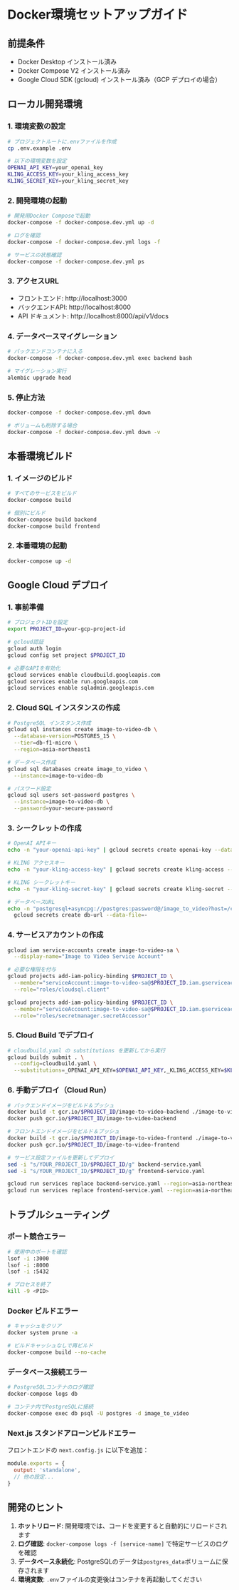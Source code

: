 # Docker環境セットアップガイド

## 前提条件
- Docker Desktop インストール済み
- Docker Compose V2 インストール済み
- Google Cloud SDK (gcloud) インストール済み（GCP デプロイの場合）

## ローカル開発環境

### 1. 環境変数の設定
```bash
# プロジェクトルートに.envファイルを作成
cp .env.example .env

# 以下の環境変数を設定
OPENAI_API_KEY=your_openai_key
KLING_ACCESS_KEY=your_kling_access_key
KLING_SECRET_KEY=your_kling_secret_key
```

### 2. 開発環境の起動
```bash
# 開発用Docker Composeで起動
docker-compose -f docker-compose.dev.yml up -d

# ログを確認
docker-compose -f docker-compose.dev.yml logs -f

# サービスの状態確認
docker-compose -f docker-compose.dev.yml ps
```

### 3. アクセスURL
- フロントエンド: http://localhost:3000
- バックエンドAPI: http://localhost:8000
- API ドキュメント: http://localhost:8000/api/v1/docs

### 4. データベースマイグレーション
```bash
# バックエンドコンテナに入る
docker-compose -f docker-compose.dev.yml exec backend bash

# マイグレーション実行
alembic upgrade head
```

### 5. 停止方法
```bash
docker-compose -f docker-compose.dev.yml down

# ボリュームも削除する場合
docker-compose -f docker-compose.dev.yml down -v
```

## 本番環境ビルド

### 1. イメージのビルド
```bash
# すべてのサービスをビルド
docker-compose build

# 個別にビルド
docker-compose build backend
docker-compose build frontend
```

### 2. 本番環境の起動
```bash
docker-compose up -d
```

## Google Cloud デプロイ

### 1. 事前準備
```bash
# プロジェクトIDを設定
export PROJECT_ID=your-gcp-project-id

# gcloud認証
gcloud auth login
gcloud config set project $PROJECT_ID

# 必要なAPIを有効化
gcloud services enable cloudbuild.googleapis.com
gcloud services enable run.googleapis.com
gcloud services enable sqladmin.googleapis.com
```

### 2. Cloud SQL インスタンスの作成
```bash
# PostgreSQL インスタンス作成
gcloud sql instances create image-to-video-db \
  --database-version=POSTGRES_15 \
  --tier=db-f1-micro \
  --region=asia-northeast1

# データベース作成
gcloud sql databases create image_to_video \
  --instance=image-to-video-db

# パスワード設定
gcloud sql users set-password postgres \
  --instance=image-to-video-db \
  --password=your-secure-password
```

### 3. シークレットの作成
```bash
# OpenAI APIキー
echo -n "your-openai-api-key" | gcloud secrets create openai-key --data-file=-

# KLING アクセスキー
echo -n "your-kling-access-key" | gcloud secrets create kling-access --data-file=-

# KLING シークレットキー
echo -n "your-kling-secret-key" | gcloud secrets create kling-secret --data-file=-

# データベースURL
echo -n "postgresql+asyncpg://postgres:password@/image_to_video?host=/cloudsql/PROJECT_ID:REGION:INSTANCE_NAME" | \
  gcloud secrets create db-url --data-file=-
```

### 4. サービスアカウントの作成
```bash
gcloud iam service-accounts create image-to-video-sa \
  --display-name="Image to Video Service Account"

# 必要な権限を付与
gcloud projects add-iam-policy-binding $PROJECT_ID \
  --member="serviceAccount:image-to-video-sa@$PROJECT_ID.iam.gserviceaccount.com" \
  --role="roles/cloudsql.client"

gcloud projects add-iam-policy-binding $PROJECT_ID \
  --member="serviceAccount:image-to-video-sa@$PROJECT_ID.iam.gserviceaccount.com" \
  --role="roles/secretmanager.secretAccessor"
```

### 5. Cloud Build でデプロイ
```bash
# cloudbuild.yaml の substitutions を更新してから実行
gcloud builds submit . \
  --config=cloudbuild.yaml \
  --substitutions=_OPENAI_API_KEY=$OPENAI_API_KEY,_KLING_ACCESS_KEY=$KLING_ACCESS_KEY,_KLING_SECRET_KEY=$KLING_SECRET_KEY,_CLOUD_SQL_CONNECTION_NAME=$PROJECT_ID:asia-northeast1:image-to-video-db,_DB_PASSWORD=your-db-password
```

### 6. 手動デプロイ（Cloud Run）
```bash
# バックエンドイメージをビルド＆プッシュ
docker build -t gcr.io/$PROJECT_ID/image-to-video-backend ./image-to-video-backend
docker push gcr.io/$PROJECT_ID/image-to-video-backend

# フロントエンドイメージをビルド＆プッシュ
docker build -t gcr.io/$PROJECT_ID/image-to-video-frontend ./image-to-video-frontend
docker push gcr.io/$PROJECT_ID/image-to-video-frontend

# サービス設定ファイルを更新してデプロイ
sed -i "s/YOUR_PROJECT_ID/$PROJECT_ID/g" backend-service.yaml
sed -i "s/YOUR_PROJECT_ID/$PROJECT_ID/g" frontend-service.yaml

gcloud run services replace backend-service.yaml --region=asia-northeast1
gcloud run services replace frontend-service.yaml --region=asia-northeast1
```

## トラブルシューティング

### ポート競合エラー
```bash
# 使用中のポートを確認
lsof -i :3000
lsof -i :8000
lsof -i :5432

# プロセスを終了
kill -9 <PID>
```

### Docker ビルドエラー
```bash
# キャッシュをクリア
docker system prune -a

# ビルドキャッシュなしで再ビルド
docker-compose build --no-cache
```

### データベース接続エラー
```bash
# PostgreSQLコンテナのログ確認
docker-compose logs db

# コンテナ内でPostgreSQLに接続
docker-compose exec db psql -U postgres -d image_to_video
```

### Next.js スタンドアローンビルドエラー
フロントエンドの `next.config.js` に以下を追加：
```javascript
module.exports = {
  output: 'standalone',
  // 他の設定...
}
```

## 開発のヒント

1. **ホットリロード**: 開発環境では、コードを変更すると自動的にリロードされます
2. **ログ確認**: `docker-compose logs -f [service-name]` で特定サービスのログを確認
3. **データベース永続化**: PostgreSQLのデータは`postgres_data`ボリュームに保存されます
4. **環境変数**: `.env`ファイルの変更後はコンテナを再起動してください